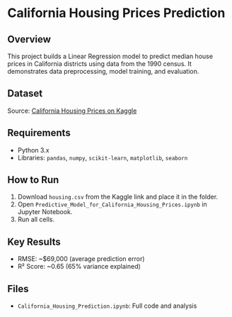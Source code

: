 # California Housing Prices Prediction

## Overview
This project builds a Linear Regression model to predict median house prices in California districts using data from the 1990 census. It demonstrates data preprocessing, model training, and evaluation.

## Dataset
Source: [California Housing Prices on Kaggle](https://www.kaggle.com/datasets/camnugent/california-housing-prices)

## Requirements
- Python 3.x
- Libraries: `pandas`, `numpy`, `scikit-learn`, `matplotlib`, `seaborn`

## How to Run
1. Download `housing.csv` from the Kaggle link and place it in the folder.
3. Open `Predictive_Model_for_California_Housing_Prices.ipynb` in Jupyter Notebook.
4. Run all cells.

## Key Results
- RMSE: ~$69,000 (average prediction error)
- R² Score: ~0.65 (65% variance explained)

## Files
- `California_Housing_Prediction.ipynb`: Full code and analysis
